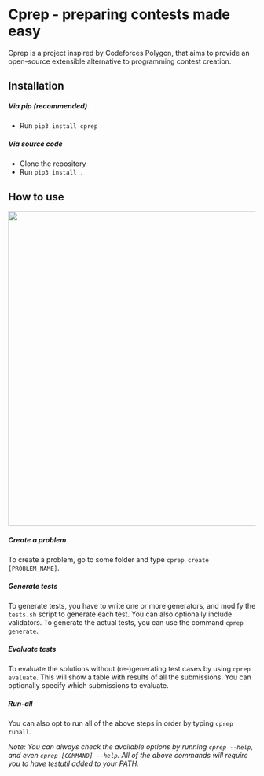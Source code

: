 
# Cprep - preparing contests made easy

Cprep is a project inspired by Codeforces Polygon, that aims 
to provide an open-source extensible alternative to programming contest creation.


## Installation

##### Via pip (recommended)
- Run `pip3 install cprep`

##### Via source code
- Clone the repository
- Run `pip3 install .`


## How to use

<img src="https://user-images.githubusercontent.com/8794929/112736706-5ffbcc80-8f5d-11eb-8c3e-7986852da21f.gif" width="640" />


##### Create a problem
To create a problem, go to some folder and type `cprep create [PROBLEM_NAME]`. 

##### Generate tests
To generate tests, you have to write one or more generators, and modify the `tests.sh` script to generate each test. You can also optionally include validators. To generate the actual tests, you can use the command `cprep generate`.

##### Evaluate tests
To evaluate the solutions without (re-)generating test cases by using `cprep evaluate`. This will show a table with results of all the submissions. You can optionally specify which submissions to evaluate.

##### Run-all
You can also opt to run all of the above steps in order by typing `cprep runall`. 


_Note: You can always check the available options by running `cprep --help`, and even `cprep [COMMAND] --help`. All of the above commands will require you to have testutil added to your PATH._

